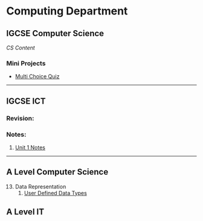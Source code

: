 # Computing Department

## IGCSE Computer Science

*CS Content*

### Mini Projects

* [Multi Choice Quiz](pages/IGCSE-mini-projects/progamming/mc-quiz/multi-choice.quiz.md)

---

## IGCSE ICT

### Revision:

### Notes:
1. [Unit 1 Notes](pages/revision/unit1-notes.md)

---

## A Level Computer Science

13. Data Representation
    1. [User Defined Data Types](pages/9618/13DataRepresentation.md)


## A Level IT
